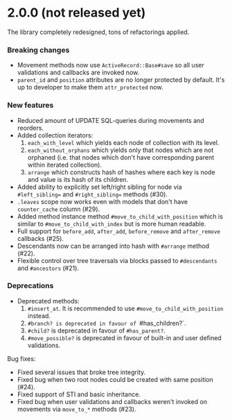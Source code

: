 # 2.0.0 (not released yet)

The library completely redesigned, tons of refactorings applied.

### Breaking changes

* Movement methods now use `ActiveRecord::Base#save` so all
  user validations and callbacks are invoked now.
* `parent_id` and `position` attributes are no longer protected
  by default. It's up to developer to make them `attr_protected` now.

### New features

* Reduced amount of UPDATE SQL-queries during movements and reorders.
* Added collection iterators:
  1. `each_with_level` which yields each node of collection with its level.
  2. `each_without_orphans` which yields only that nodes which are not orphaned
     (i.e. that nodes which don't have corresponding parent within iterated collection).
  3. `arrange` which constructs hash of hashes where each key is node and value
     is its hash of its children.
* Added ability to explicitly set left/right sibling for node via
  `#left_sibling=` and `#right_sibling=` methods (#30).
* `.leaves` scope now works even with models that don't have `counter_cache` column (#29).
* Added method instance method `#move_to_child_with_position`
  which is similar to `#move_to_child_with_index` but is more human readable.
* Full support for `before_add`, `after_add`, `before_remove` and `after_remove`
  callbacks (#25).
* Descendants now can be arranged into hash with `#arrange` method (#22).
* Flexible control over tree traversals via blocks passed to `#descendants`
  and `#ancestors` (#21).

### Deprecations

* Deprecated methods:
  1. `#insert_at`. It is recommended to use `#move_to_child_with_position` instead.
  2. `#branch? is deprecated in favour of `#has_children?`.
  3. `#child?` is deprecated in favour of `#has_parent?`.
  4. `#move_possible?` is deprecated in favour of built-in and user defined validations.

Bug fixes:

* Fixed several issues that broke tree integrity.
* Fixed bug when two root nodes could be created with same position (#24).
* Fixed support of STI and basic inheritance.
* Fixed bug when user validations and callbacks weren't invoked on movements
  via `move_to_*` methods (#23).